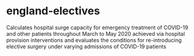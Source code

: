 # england-electives
Calculates hospital surge capacity for emergency treatment of COVID-19 and other patients throughout March to May 2020 achieved via hospital provision interventions and evaluates the conditions for re-introducing elective surgery under varying admissions of COVID-19 patients
